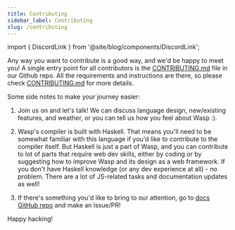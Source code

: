 ```yaml
---
title: Contributing
sidebar_label: Contributing
slug: /contributing
---
```


import { DiscordLink } from '@site/blog/components/DiscordLink';

Any way you want to contribute is a good way, and we'd be happy to meet you! A single entry point for all contributors is the [CONTRIBUTING.md](https://github.com/wasp-lang/wasp/blob/main/CONTRIBUTING.md) file in our Github repo. All the requirements and instructions are there, so please check [CONTRIBUTING.md](https://github.com/wasp-lang/wasp/blob/main/CONTRIBUTING.md) for more details.

Some side notes to make your journey easier:

1. Join us on <DiscordLink /> and let's talk! We can discuss language design, new/existing features, and weather, or you can tell us how you feel about Wasp :).

2. Wasp's compiler is built with Haskell. That means you'll need to be somewhat familiar with this language if you'd like to contribute to the compiler itself. But Haskell is just a part of Wasp, and you can contribute to lot of parts that require web dev skills, either by coding or by suggesting how to improve Wasp and its design as a web framework. If you don't have Haskell knowledge (or any dev experience at all) - no problem. There are a lot of JS-related tasks and documentation updates as well!

3. If there's something you'd like to bring to our attention, go to [docs GitHub repo](https://github.com/wasp-lang/wasp) and make an issue/PR!

Happy hacking!
